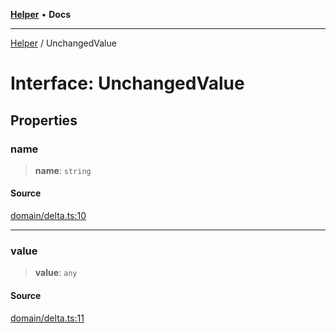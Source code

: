 [**Helper**](../README.md) • **Docs**

***

[Helper](../README.md) / UnchangedValue

# Interface: UnchangedValue

## Properties

### name

> **name**: `string`

#### Source

[domain/delta.ts:10](https://github.com/data7expressions/data7expressions/blob/b16c30d7c6ef8837b57b5372523e67937b5f2850/packages/h3lp/src/lib/domain/delta.ts#L10)

***

### value

> **value**: `any`

#### Source

[domain/delta.ts:11](https://github.com/data7expressions/data7expressions/blob/b16c30d7c6ef8837b57b5372523e67937b5f2850/packages/h3lp/src/lib/domain/delta.ts#L11)
